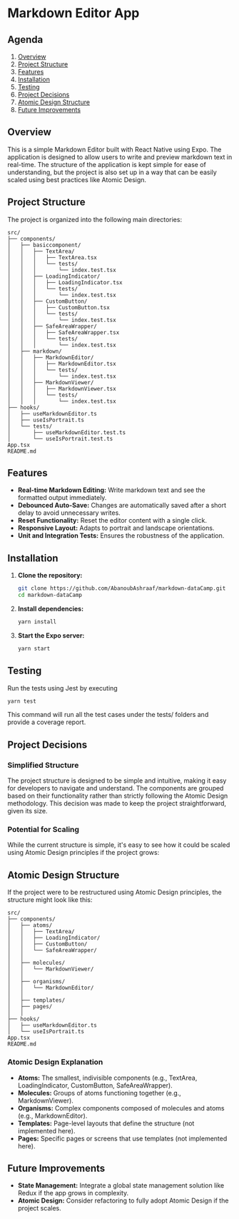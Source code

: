 # Markdown Editor App

## Agenda
1. [Overview](#overview)
2. [Project Structure](#project-structure)
3. [Features](#features)
4. [Installation](#installation)
5. [Testing](#testing)
6. [Project Decisions](#project-decisions)
7. [Atomic Design Structure](#atomic-design-structure)
8. [Future Improvements](#future-improvements)

## Overview

This is a simple Markdown Editor built with React Native using Expo. The application is designed to allow users to write and preview markdown text in real-time. The structure of the application is kept simple for ease of understanding, but the project is also set up in a way that can be easily scaled using best practices like Atomic Design.

## Project Structure

The project is organized into the following main directories:

```
src/
├── components/
│   ├── basiccomponent/
│   │   ├── TextArea/
│   │   │   ├── TextArea.tsx
│   │   │   └── tests/
│   │   │       └── index.test.tsx
│   │   ├── LoadingIndicator/
│   │   │   ├── LoadingIndicator.tsx
│   │   │   └── tests/
│   │   │       └── index.test.tsx
│   │   ├── CustomButton/
│   │   │   ├── CustomButton.tsx
│   │   │   └── tests/
│   │   │       └── index.test.tsx
│   │   ├── SafeAreaWrapper/
│   │   │   ├── SafeAreaWrapper.tsx
│   │   │   └── tests/
│   │   │       └── index.test.tsx
│   ├── markdown/
│   │   ├── MarkdownEditor/
│   │   │   ├── MarkdownEditor.tsx
│   │   │   └── tests/
│   │   │       └── index.test.tsx
│   │   ├── MarkdownViewer/
│   │   │   ├── MarkdownViewer.tsx
│   │   │   └── tests/
│   │   │       └── index.test.tsx
├── hooks/
│   ├── useMarkdownEditor.ts
│   ├── useIsPortrait.ts
│   └── tests/
│       ├── useMarkdownEditor.test.ts
│       └── useIsPortrait.test.ts
App.tsx
README.md
```

## Features

- **Real-time Markdown Editing:** Write markdown text and see the formatted output immediately.
- **Debounced Auto-Save:** Changes are automatically saved after a short delay to avoid unnecessary writes.
- **Reset Functionality:** Reset the editor content with a single click.
- **Responsive Layout:** Adapts to portrait and landscape orientations.
- **Unit and Integration Tests:** Ensures the robustness of the application.

## Installation

1. **Clone the repository:**
   ```sh
   git clone https://github.com/AbanoubAshraaf/markdown-dataCamp.git
   cd markdown-dataCamp
   ```

2. **Install dependencies:**
   ```sh
   yarn install
   ```



3. **Start the Expo server:**
   ```sh
   yarn start
   ```

## Testing

Run the tests using Jest by executing

```sh
yarn test
```
This command will run all the test cases under the tests/ folders and provide a coverage report.

## Project Decisions
### Simplified Structure

The project structure is designed to be simple and intuitive, making it easy for developers to navigate and understand. The components are grouped based on their functionality rather than strictly following the Atomic Design methodology. This decision was made to keep the project straightforward, given its size.

### Potential for Scaling
While the current structure is simple, it's easy to see how it could be scaled using Atomic Design principles if the project grows:

## Atomic Design Structure
If the project were to be restructured using Atomic Design principles, the structure might look like this:


```
src/
├── components/
│   ├── atoms/
│   │   ├── TextArea/
│   │   ├── LoadingIndicator/
│   │   ├── CustomButton/
│   │   └── SafeAreaWrapper/
│   │
│   ├── molecules/
│   │   └── MarkdownViewer/
│   │
│   ├── organisms/
│   │   └── MarkdownEditor/
│   │
│   ├── templates/
│   ├── pages/
│   │
├── hooks/
│   ├── useMarkdownEditor.ts
│   └── useIsPortrait.ts
App.tsx
README.md
```
### Atomic Design Explanation

- **Atoms:** The smallest, indivisible components (e.g., TextArea, LoadingIndicator, CustomButton, SafeAreaWrapper).
- **Molecules:** Groups of atoms functioning together (e.g., MarkdownViewer).
- **Organisms:** Complex components composed of molecules and atoms (e.g., MarkdownEditor).
- **Templates:** Page-level layouts that define the structure (not implemented here).
- **Pages:** Specific pages or screens that use templates (not implemented here).

## Future Improvements
- **State Management:** Integrate a global state management solution like Redux if the app grows in complexity.
- **Atomic Design:** Consider refactoring to fully adopt Atomic Design if the project scales.